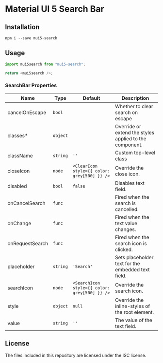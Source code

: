 # Material UI 5 Search Bar

## Installation

```shell
npm i --save mui5-search
```

## Usage

```js
import mui5search from "mui5-search";

return <mui5search />;
```

### SearchBar Properties

| Name            | Type     | Default                                       | Description                                             |
| --------------- | -------- | --------------------------------------------- | ------------------------------------------------------- |
| cancelOnEscape  | `bool`   |                                               | Whether to clear search on escape                       |
| classes\*       | `object` |                                               | Override or extend the styles applied to the component. |
| className       | `string` | `''`                                          | Custom top-level class                                  |
| closeIcon       | `node`   | `<ClearIcon style={{ color: grey[500] }} />`  | Override the close icon.                                |
| disabled        | `bool`   | `false`                                       | Disables text field.                                    |
| onCancelSearch  | `func`   |                                               | Fired when the search is cancelled.                     |
| onChange        | `func`   |                                               | Fired when the text value changes.                      |
| onRequestSearch | `func`   |                                               | Fired when the search icon is clicked.                  |
| placeholder     | `string` | `'Search'`                                    | Sets placeholder text for the embedded text field.      |
| searchIcon      | `node`   | `<SearchIcon style={{ color: grey[500] }} />` | Override the search icon.                               |
| style           | `object` | `null`                                        | Override the inline-styles of the root element.         |
| value           | `string` | `''`                                          | The value of the text field.                            |

## License

The files included in this repository are licensed under the ISC license.
